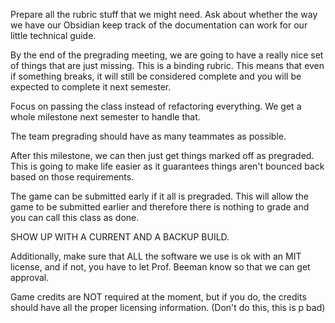Prepare all the rubric stuff that we might need.
Ask about whether the way we have our Obsidian keep track of the documentation can work for our little technical guide.

By the end of the pregrading meeting, we are going to have a really nice set of things that are just missing. This is a binding rubric. This means that even if something breaks, it will still be considered complete and you will be expected to complete it next semester.

Focus on passing the class instead of refactoring everything. We get a whole milestone next semester to handle that.

The team pregrading should have as many teammates as possible.

After this milestone, we can then just get things marked off as pregraded. This is going to make life easier as it guarantees things aren't bounced back based on those requirements.

The game can be submitted early if it all is pregraded. This will allow the game to be submitted earlier and therefore there is nothing to grade and you can call this class as done.

SHOW UP WITH A CURRENT AND A BACKUP BUILD.

Additionally, make sure that ALL the software we use is ok with an MIT license, and if not, you have to let Prof. Beeman know so that we can get approval.

Game credits are NOT required at the moment, but if you do, the credits should have all the proper licensing information. (Don't do this, this is p bad)